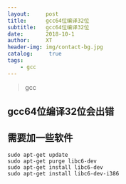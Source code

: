 ```yaml
---
layout:     post
title:      gcc64位编译32位
subtitle:   gcc64位编译32位
date:       2018-10-1
author:     XT
header-img: img/contact-bg.jpg
catalog: 	 true
tags:
    - gcc
---
```



>gcc

## gcc64位编译32位会出错
## 需要加一些软件

```
sudo apt-get update
sudo apt-get purge libc6-dev
sudo apt-get install libc6-dev
sudo apt-get install libc6-dev-i386
```


